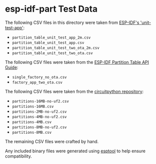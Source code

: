# esp-idf-part Test Data

The following CSV files in this directory were taken from [ESP-IDF's 'unit-test-app'](https://github.com/espressif/esp-idf/tree/master/tools/unit-test-app):

- `partition_table_unit_test_app_2m.csv`
- `partition_table_unit_test_app.csv`
- `partition_table_unit_test_two_ota_2m.csv`
- `partition_table_unit_test_two_ota.csv`

The following CSV files were taken from the [ESP-IDF Partition Table API Guide](https://docs.espressif.com/projects/esp-idf/en/latest/esp32/api-guides/partition-tables.html):

- `single_factory_no_ota.csv`
- `factory_app_two_ota.csv`

The following CSV files were taken from the [circuitpython repository](https://github.com/adafruit/circuitpython/tree/5a053f9ae54ebb1a2ab74924590877cb7d28659c/ports/espressif/esp-idf-config):

- `partitions-16MB-no-uf2.csv`
- `partitions-16MB.csv`
- `partitions-2MB-no-uf2.csv`
- `partitions-4MB-no-uf2.csv`
- `partitions-4MB.csv`
- `partitions-8MB-no-uf2.csv`
- `partitions-8MB.csv`

The remaining CSV files were crafted by hand.

Any included binary files were generated using [esptool](https://github.com/espressif/esptool/tree/master/esptool) to help ensure compatibility.
